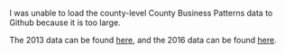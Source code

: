 I was unable to load the county-level County Business Patterns data to Github because it is too large.

The 2013 data can be found <a href="https://www.census.gov/data/datasets/2013/econ/cbp/2013-cbp.html">here</a>, and the 2016 data can be found <a href="https://www.census.gov/data/datasets/2016/econ/cbp/2016-cbp.html">here</a>.

